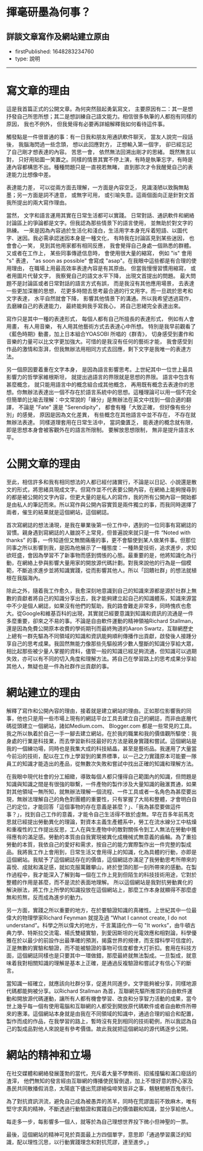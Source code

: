 # 揮毫研墨為何事？

## 詳談文章寫作及網站建立原由

- firstPublished: 1648283234760
- type: 說明

---

# 寫文章的理由

這是我首篇正式的公開文章。為何突然鼓起勇氣寫文， 主要原因有二：其一是想抒發自己所思所想；其二是想訓練自己語文能力。相信很多執筆的人都抱有同樣的原因， 我也不例外， 但我覺得有必要再詳細解釋我如何看待這件事。

觸發點是一件很普通的事：有一日我和朋友用通訊軟件聊天， 當友人說完一段話後， 我腦海閃過一些念頭， 想以此回應對方， 正想輸入第一個字， 卻已經忘記了自己剛才想表達的內容。 苦思一會， 依然無法回溯出剛才的思緒。 既然無言以對， 只好用貼圖一笑置之。同樣的情景其實不停上演，有時是執筆忘字，有時是連內容都構思不出。種種問題只是一直視若無睹， 直到那次才令我醒覺自己的表達能力比想像中差。 

表達能力差， 可以從兩方面去理解，一方面是內容空乏， 見識淺陋以致胸無點墨；另一方面是詞不達意， 或無字可用， 或引喻失意。這兩個面向正是針對文首我所提出的兩大寫作理由。

當然， 文字和語言運用其實在日常生活都可以實踐。 日常對話、通訊軟件和網絡討論區上的爭論都是文字。但我認為那些情景下的語言使用， 並無助於對文字的熟練。 一來是因為內容過於生活化和淺白，生活用字本身充斥着短語、以圖代字、迷因。我必需承認迷因本身是一種文化， 有時我在討論區見到某些迷因， 也會會心一笑， 見到其他用家都有相同反應， 我會覺得自己身處一個熟悉的群體。又或者在工作上， 某些同事傳遞信息時， 會使用很大量的縮寫， 例如 "is" 會用 "s" 表達， "as soon as possible" 會寫成 "asap"。在我眼中這些都是有合理的使用理由， 在職場上用最高效率表達內容是有其原由。 但當我慢慢習慣用縮寫， 或者用圖片代替文字， 我察覺自己的語文水平下降， 出現文首提出的問題。 最大問題不是討論區或者日常對話的語言方式有誤， 而是我沒有其他應用場景， 去表達一些更加深層的思想， 花更多時間去思考最合適的行文用字。而一旦疏於思考和文字表達， 水平自然就會下降， 影響其他情景下的溝通。所以我希望透過寫作， 去磨練自己的表達能力， 最終能夠我手寫我心， 將自己思緒完全表達出來。

寫作只是其中一種的表達形式， 每個人都有自己所擅長的表達形式， 例如有人會用畫， 有人用音樂， 有人用其他藝術方式去表達心中所想。 特別是我早前觀看了《藍色時期》動畫，加上日本組合YOASOBI 所唱的《群青》， 切身感受到畫作和音樂的力量可以比文字更加強大。可惜的是我沒有任何的藝術才能， 我會感受到作品的激情和澎湃，但我無辦法用相同方式去回應，剩下文字是我唯一的表達方法。

另一個原因要着重在文字本身， 是因為語言影響思考。上世紀其中一位世上最具影響力的哲學家維根斯坦， 就提出過語言的界限就是思想的界限。 語言中包含有甚麼概念， 就只能用語言中的概念組合成其他概念， 再用既有概念去表達你的思想。你無辦法表達出一個不存在於語言系統中的思想。這種理論可以用一個不完全但簡單的比喻去理解：中文常說的「緣分」是無辦法在英文中找到一個合適的翻譯， 不論是 "Fate" 還是 "Serendipity"， 都會有種「大致正確， 但好像有些分別」的感覺， 原因是因為文化差異， 有些概念在其他語言中並不存在， 不存在就無辦法表達。 同樣道理套用在日常生活中， 當詞彙匱乏， 能表達的概念就有限， 即是思想本身會被客觀外在的語言所限制。 要解放思想限制， 無非是提升語言水平。

# 公開文章的理由

至此，相信許多和我有相同想法的人都已經付諸實行，不論是以日記、小說還是散文的形式，將思緒具現成文字。但寫作並不代表要公開內容，在網絡上能夠搜尋到的都是被公開的文字內容，但更大量的是私人的寫作，我的所有公開內容一開始都是由私人的筆記而來。所以寫作與公開內容實質是兩件獨立的事，而我同時選擇了兩者，催生的結果就是這個網站，這個網誌。

首次寫網誌的想法湧現，是我在畢業後第一份工作中，遇到的一位同事有寫網誌的習慣。親身遇到寫網誌的人雖說不上常見，但普遍說來就只是一件 “Noted with thanks” 的事，一件知道但又無關痛癢的事，更不會驅使到某人做某件事。但那位同事之所以影響到我，是因為他展示了一種態度：一種熱愛技術，追求進步，求知欲旺盛，會因為學習不了新事物而感到惆悵的心態。最重要的是，他將知識化為行動，在網絡上參與影響大量用家的開放源代碼計劃。對我來說他的行為是一個模範，不斷追求進步並將知識實踐，從而影響其他人。所以「回饋社群」的想法就植根在我腦海內。

除此之外，隨着我工作愈久，我愈深刻地意識到自己的知識來源都是源於社群上無數的貢獻者將自己的知識分享出去，我才能夠建立起自己的知識體系，知識來源當中不少是個人網誌，如果沒有他們的幫助，我的路會難走非常多，同時愧疚也愈大。從Google和維基百科的出現，其實就已經要意識到知識和資訊的流通是一件多麼重要，卻來之不易的事。不論是自由軟件運動的精神領袖Richard Stallman，還是因為免費公開原本收費的學術期刊而最終殉道的Aaron Swartz，互聯網歷史上總有一群先驅為不同領域的知識和資訊能夠順利傳播作出貢獻，啟發後人接踵分享自己的思考成果。我固然無能力像那些先驅般將少數人壟斷的知識分享給大眾，相比起那些被少量人掌握的資料，儘管一般的知識已經足夠流通，但知識可以過期失效，亦可以有不同的切入角度和理解方法。將自己在學習路上的思考成果分享給其他人，無疑也是一件為社群作出貢獻的事。

# 網站建立的理由

解釋了寫作和公開內容的理由，接着就是建立網站的理由。正如那位影響我的同事，他也只是用一些市場上現有的網誌平台工具去建立自己的網誌，而非由底層代碼從頭建立一個網站，諸如Medium.com、 Blogger.com 都是一些常見的工具。我之所以執着於自己一手一腳去建立網站，在於我的職業和我的價值觀所驅使：我身處的行業是科技業，而去學習新科技最好的方法是親身實踐和嘗試。這個網站是我的一個練功場，同時也是我集大成的科技結晶，甚至是藝術品。我運用了大量當今前沿的技術，配以在工作上學習到的業界標準，以一己之力實踐原本可能要一隊員工的知識才能造出的產品，從無數次失敗和嘗試中找出正確的知識和理解方法。

在我眼中現代社會的分工細緻，導致每個人都只懂得自己範圍內的知識，但問題是知識與知識之間是有很強的聯繫，一件產物的製作涉及大量知識的融滙貫通，如果對其他領域一無所知，就無辦法理解一個流程、一件工具或者一名角色為甚麼要出現，無辦法理解自己的角色對團體的重要性，只有掌握了大局和整體，才會明白自己的定位，才能回答「這個事物的存在意義是甚麼？」、「我為甚麼要做這件事？」，找到自己工作的意義，才能令自己生活得不致於虛無。早在百多年前馬克思就已經提出勞動異化的理論，對資本主義生產體系中，勞工在流水線分工中枯燥和重複性的工作提出反思，工人在與生產物中的敵對關係令到工人無法在勞動中獲得應有的滿足感。勞動的本質由自我實現被異化成機械式無意義的齒輪。為了重拾勞動的本質，我依自己的愛好和需求，按自己的能力實際製作出一件完整的製成品。我將我工作上會用到，日常生活又會用得上的知識，化為具體的行動，亦即是這個網站。我賦予了這個網誌存在的價值，這個網誌亦滿足了我勞動思考所帶來的喜悅、成就和滿足感，就如克服萬難攀山，終於登頂的那一刻所帶來的感動。在製作過程中，我才能深入了解到每一個在工作上見到但陌生的科技技術用途，它對於整體的作用是甚麼，而不是流於表面地理解。 所以這個網站是我對抗勞動異化的解決辦法，將工作上所學的知識投放在這個網站上，那麼工作本身就顯得不那麼虛無和煎熬，反而成為進步的動力。

另一方面，實踐之所以重要的地方，在於要驗證知識的真確性。上世紀其中一位最偉大的物理學家Richard Feynman 就提及過 “What I cannot create, I do not understand”。科學之所以偉大的地方，千言萬語化作一句 "It works”，由牛頓古典力學、特斯拉交流電、楊氏雙縫實驗，到愛因斯坦的光電效應和相對論，科學優雅在於以最少的前設作出最準確的預測，揭露世界的規律，而支撐科學可信度的，正是無數的實驗和驗證，而不能被驗證的事物可信度都會大打折扣。套用在科技方面，這個網誌同樣也是只要其中一環做錯，那麼最終就無法製成。一旦製成，就意味着我對相關知識的理解是基本上正確，是通過反複驗證和嘗試才有信心下的斷言。

當知識一經確立，就應該向社群分享，促進共同進步。文字能夠被分享，同樣地源代碼都能夠被分享。以Richard Stallman 為首，互聯網先驅所推崇的自由軟件運動和開放源代碼運動，讓所有人都有機會學習、改良和分享智力活動的成果，當今世上幾乎每一個有使用電腦和互聯網的人都受到開放原代碼軟件或者自由軟件所帶來的惠澤。這個網站本身就是由我在不同領域的知識中，通過合理的組合和配置，製作而成的作品，在我學習的路上，暫時沒有見到相同的技術範例，所以我認為自己的製成品對他人來說是有參考價值。故此我就把這個網站的源代碼逐步公開。

# 網站的精神和立場

在社交媒體和網絡發展蓬勃的當代，充斥着大量不學無術、招搖撞騙和滿口廢話的渣滓， 他們無知的發言經由互聯網的傳播使民智倒退，加上不懷好意的野心家及愚民共同散播假消息，太陽底下儘出荒謬絕倫啼笑皆非之事，魑魅魍魎百鬼夜行。

為了對抗資訊洪流，避免自己成為被愚弄的羔羊，同時在荒謬面前不致麻木，唯有堅守求真的精神，不斷透過行動驗證和實踐自己的價值觀和知識，並分享給他人。

每走多一步，每影響多一個人，就等於為自己理想世界投下微小但神聖的一票。

最後，這個網站的精神可見於頁面最上方四個單字，意思即「通過學習廣泛的知識，配以理性沉思，以行動實踐理念和對抗荒謬，達至進步。」
